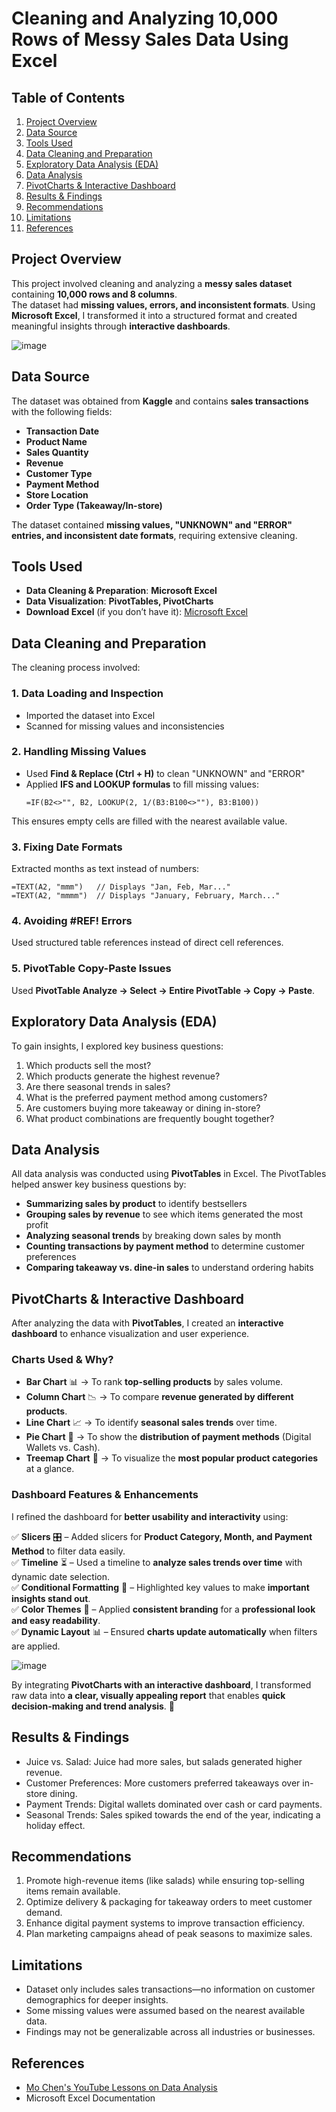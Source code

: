 # Cleaning and Analyzing 10,000 Rows of Messy Sales Data Using Excel  

## Table of Contents  
1. [Project Overview](#project-overview)  
2. [Data Source](#data-source)  
3. [Tools Used](#tools-used)  
4. [Data Cleaning and Preparation](#data-cleaning-and-preparation)  
5. [Exploratory Data Analysis (EDA)](#exploratory-data-analysis-eda)  
6. [Data Analysis](#data-analysis)
7. [PivotCharts & Interactive Dashboard](pivotcharts-&-interactive-dashboard) 
8. [Results & Findings](#results--findings)  
9. [Recommendations](#recommendations)  
10. [Limitations](#limitations)  
11. [References](#references)  

## Project Overview  
This project involved cleaning and analyzing a **messy sales dataset** containing **10,000 rows and 8 columns**.  
The dataset had **missing values, errors, and inconsistent formats**. Using **Microsoft Excel**, I transformed it into a structured format and created meaningful insights through **interactive dashboards**.  

![image](https://github.com/user-attachments/assets/6533a767-4ab3-48a2-a173-bb4e275b181e)

## Data Source  
The dataset was obtained from **Kaggle** and contains **sales transactions** with the following fields:  
- **Transaction Date**  
- **Product Name**  
- **Sales Quantity**  
- **Revenue**  
- **Customer Type**  
- **Payment Method**  
- **Store Location**  
- **Order Type (Takeaway/In-store)**  

The dataset contained **missing values, "UNKNOWN" and "ERROR" entries, and inconsistent date formats**, requiring extensive cleaning.  

## Tools Used  
- **Data Cleaning & Preparation**: **Microsoft Excel**  
- **Data Visualization**: **PivotTables, PivotCharts**  
- **Download Excel** (if you don’t have it): [Microsoft Excel](https://www.microsoft.com/en-us/microsoft-365/excel)  

## Data Cleaning and Preparation  
The cleaning process involved:  

### 1. Data Loading and Inspection  
- Imported the dataset into Excel  
- Scanned for missing values and inconsistencies  

### 2. Handling Missing Values  
- Used **Find & Replace (Ctrl + H)** to clean "UNKNOWN" and "ERROR"  
- Applied **IFS and LOOKUP formulas** to fill missing values:  
  ```excel
  =IF(B2<>"", B2, LOOKUP(2, 1/(B3:B100<>""), B3:B100))
This ensures empty cells are filled with the nearest available value.  

### 3. Fixing Date Formats  
Extracted months as text instead of numbers:  

```excel
=TEXT(A2, "mmm")   // Displays "Jan, Feb, Mar..."
=TEXT(A2, "mmmm")  // Displays "January, February, March..."
```
### 4. Avoiding #REF! Errors
Used structured table references instead of direct cell references.

### 5. PivotTable Copy-Paste Issues
Used **PivotTable Analyze → Select → Entire PivotTable → Copy → Paste**.

## Exploratory Data Analysis (EDA)
To gain insights, I explored key business questions:

1. Which products sell the most?
2. Which products generate the highest revenue?
3. Are there seasonal trends in sales?
4. What is the preferred payment method among customers?
5. Are customers buying more takeaway or dining in-store?
6. What product combinations are frequently bought together?

## Data Analysis 
All data analysis was conducted using **PivotTables** in Excel. The PivotTables helped answer key business questions by:  

- **Summarizing sales by product** to identify bestsellers  
- **Grouping sales by revenue** to see which items generated the most profit  
- **Analyzing seasonal trends** by breaking down sales by month  
- **Counting transactions by payment method** to determine customer preferences  
- **Comparing takeaway vs. dine-in sales** to understand ordering habits

## PivotCharts & Interactive Dashboard  

After analyzing the data with **PivotTables**, I created an **interactive dashboard** to enhance visualization and user experience.  

### **Charts Used & Why?**  

- **Bar Chart** 📊 → To rank **top-selling products** by sales volume.  
- **Column Chart** 📉 → To compare **revenue generated by different products**.  
- **Line Chart** 📈 → To identify **seasonal sales trends** over time.  
- **Pie Chart** 🍕 → To show the **distribution of payment methods** (Digital Wallets vs. Cash).  
- **Treemap Chart** 🔲 → To visualize the **most popular product categories** at a glance.  

### **Dashboard Features & Enhancements**  

I refined the dashboard for **better usability and interactivity** using:  

✅ **Slicers** 🎛️ – Added slicers for **Product Category, Month, and Payment Method** to filter data easily.  
✅ **Timeline** ⏳ – Used a timeline to **analyze sales trends over time** with dynamic date selection.  
✅ **Conditional Formatting** 🎨 – Highlighted key values to make **important insights stand out**.  
✅ **Color Themes** 🎨 – Applied **consistent branding** for a **professional look and easy readability**.  
✅ **Dynamic Layout** 📊 – Ensured **charts update automatically** when filters are applied.  

![image](https://github.com/user-attachments/assets/cfaafab2-51fe-47d1-a98b-3e2882739639)

By integrating **PivotCharts with an interactive dashboard**, I transformed raw data into **a clear, visually appealing report** that enables **quick decision-making and trend analysis**. 🚀  


## Results & Findings
- Juice vs. Salad: Juice had more sales, but salads generated higher revenue.
- Customer Preferences: More customers preferred takeaways over in-store dining.
- Payment Trends: Digital wallets dominated over cash or card payments.
- Seasonal Trends: Sales spiked towards the end of the year, indicating a holiday effect.

## Recommendations
1. Promote high-revenue items (like salads) while ensuring top-selling items remain available.
2. Optimize delivery & packaging for takeaway orders to meet customer demand.
3. Enhance digital payment systems to improve transaction efficiency.
4. Plan marketing campaigns ahead of peak seasons to maximize sales.

## Limitations
- Dataset only includes sales transactions—no information on customer demographics for deeper insights.
- Some missing values were assumed based on the nearest available data.
- Findings may not be generalizable across all industries or businesses.

## References
- [Mo Chen's YouTube Lessons on Data Analysis](https://youtu.be/m13o5aqeCbM?si=1TDxerq2zthH6aeB)
- Microsoft Excel Documentation
